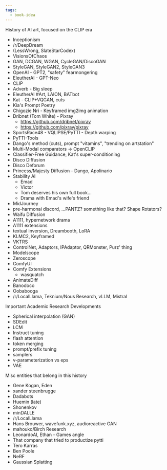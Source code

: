 ```yaml
---
tags:
  - book-idea
---
```

History of AI art, focused on the CLIP era


* Inceptionism
* /r/DeepDream
* (LessWrong, SlateStarCodex)
* VisionsOfChaos
* GAN, DCGAN, WGAN, CycleGAN/DiscoGAN
* StyleGAN, StyleGAN2, StyleGAN3
* OpenAI - GPT2, "safety" fearmongering
* EleutherAI - GPT-Neo
* CLIP
* Adverb - Big sleep
* EleutherAI \#Art, LAION, BATbot
* Kat - CLIP+VQGAN, cuts
* Kia's Prompt Poetry
* Chigozie Nri - Keyframed img2img animation
* Dribnet (Tom White) - Pixray
	* https://github.com/dribnet/pixray
	* https://github.com/pixray/pixray
* SportsRace48 - VQLIPSE/PyTTI - Depth warping
* PyTTI-Tools
* Dango's method (cuts), prompt "vitamins", "trending on artstation"
* Multi-Modal comparators -> OpenCLIP
* Classifier-Free Guidance, Kat's super-conditioning
* Disco Diffusion
* Disco Deforum
* Princess/Majesty Diffusion - Dango, Apolinario
* Stability AI
	* Emad
	* Victor
	* Tom deserves his own full book...
	* Drama with Emad's wife's friend
* MidJourney
* pre-harmonai discord, ...PANTZ? something like that? Shape Rotators?
* Waifu Diffusion
* A1111, hypernetwork drama
* A1111 extensions
* textual inversion, Dreambooth, LoRA
* KLMC2, Keyframed
* VKTRS
* ControlNet, Adaptors, IPAdaptor, QRMonster, Purz' thing
* Modelscope
* Zeroscope
* ComfyUI
* Comfy Extensions
	* wasquatch
* AnimateDiff
* Banodoco
* Oobabooga
* /r/LocalLlama, Teknium/Nous Research, vLLM, Mistral

Important Academic Research Developments
- Spherical interpolation (GAN)
- SDEdit
- LCM
- Instruct tuning
- flash attention
- token merging
- prompt/prefix tuning
- samplers
- v-parameterization vs eps
- VAE

Misc entities that belong in this history
- Gene Kogan, Eden
- xander steenbrugge
- Dadabots
- Huemin (late)
- Shonenkov
- minDALLE
- /r/LocalLlama
- Hans Brouwer, wavefunk.xyz, audioreactive GAN
- mahouko/Birch Research
- LeonardoAI, Ethan - Games angle
- That company that tried to productize pytti
- Tero Karras
- Ben Poole
- NeRF
- Gaussian Splatting